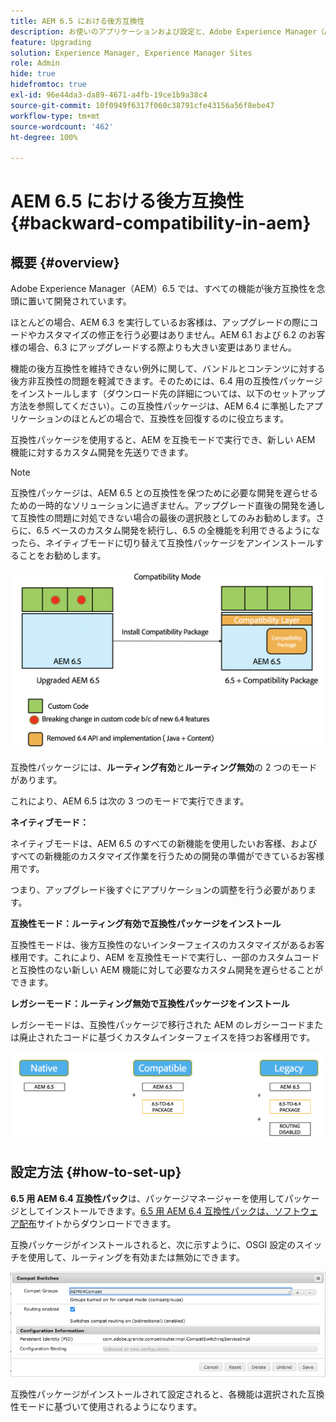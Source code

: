 ```yaml
---
title: AEM 6.5 における後方互換性
description: お使いのアプリケーションおよび設定と、Adobe Experience Manager（AEM）6.5 との互換性を保つ方法について説明します。
feature: Upgrading
solution: Experience Manager, Experience Manager Sites
role: Admin
hide: true
hidefromtoc: true
exl-id: 96e44da3-da89-4671-a4fb-19ce1b9a38c4
source-git-commit: 10f0949f6317f060c38791cfe43156a56f8ebe47
workflow-type: tm+mt
source-wordcount: '462'
ht-degree: 100%

---
```


# AEM 6.5 における後方互換性{#backward-compatibility-in-aem}

## 概要 {#overview}

Adobe Experience Manager（AEM）6.5 では、すべての機能が後方互換性を念頭に置いて開発されています。

ほとんどの場合、AEM 6.3 を実行しているお客様は、アップグレードの際にコードやカスタマイズの修正を行う必要はありません。AEM 6.1 および 6.2 のお客様の場合、6.3 にアップグレードする際よりも大きい変更はありません。

機能の後方互換性を維持できない例外に関して、バンドルとコンテンツに対する後方非互換性の問題を軽減できます。そのためには、6.4 用の互換性パッケージをインストールします（ダウンロード先の詳細については、以下のセットアップ方法を参照してください）。この互換性パッケージは、AEM 6.4 に準拠したアプリケーションのほとんどの場合で、互換性を回復するのに役立ちます。

互換性パッケージを使用すると、AEM を互換モードで実行でき、新しい AEM 機能に対するカスタム開発を先送りできます。

>[!NOTE]
>
>互換性パッケージは、AEM 6.5 との互換性を保つために必要な開発を遅らせるための一時的なソリューションに過ぎません。アップグレード直後の開発を通して互換性の問題に対処できない場合の最後の選択肢としてのみお勧めします。さらに、6.5 ベースのカスタム開発を続行し、6.5 の全機能を利用できるようになったら、ネイティブモードに切り替えて互換性パッケージをアンインストールすることをお勧めします。

![sase](assets/sase.png)

互換性パッケージには、**ルーティング有効**&#x200B;と&#x200B;**ルーティング無効**&#x200B;の 2 つのモードがあります。

これにより、AEM 6.5 は次の 3 つのモードで実行できます。

**ネイティブモード：**

ネイティブモードは、AEM 6.5 のすべての新機能を使用したいお客様、およびすべての新機能のカスタマイズ作業を行うための開発の準備ができているお客様用です。

つまり、アップグレード後すぐにアプリケーションの調整を行う必要があります。

**互換性モード：ルーティング有効で互換性パッケージをインストール**

互換性モードは、後方互換性のないインターフェイスのカスタマイズがあるお客様用です。これにより、AEM を互換性モードで実行し、一部のカスタムコードと互換性のない新しい AEM 機能に対して必要なカスタム開発を遅らせることができます。

**レガシーモード：ルーティング無効で互換性パッケージをインストール**

レガシーモードは、互換性パッケージで移行された AEM のレガシーコードまたは廃止されたコードに基づくカスタムインターフェイスを持つお客様用です。

![sapte](assets/sapte.png)

## 設定方法 {#how-to-set-up}

**6.5 用 AEM 6.4 互換性パック**&#x200B;は、パッケージマネージャーを使用してパッケージとしてインストールできます。[6.5 用 AEM 6.4 互換性パックは、ソフトウェア配布](https://experience.adobe.com/#/downloads/content/software-distribution/en/aem.html?fulltext=compat*&amp;orderby=%40jcr%3Acontent%2Fjcr%3AlastModified&amp;orderby.sort=desc&amp;layout=list&amp;p.offset=0&amp;p.limit=20&amp;package=%2Fcontent%2Fsoftware-distribution%2Fen%2Fdetails.html%2Fcontent%2Fdam%2Faem%2Fpublic%2Fadobe%2Fpackages%2Fcq650%2Fcompatpack%2Faem-compat-cq65-to-cq64)サイトからダウンロードできます。

互換パッケージがインストールされると、次に示すように、OSGI 設定のスイッチを使用して、ルーティングを有効または無効にできます。

![互換スイッチ](assets/compat-switches.png)

互換性パッケージがインストールされて設定されると、各機能は選択された互換性モードに基づいて使用されるようになります。
